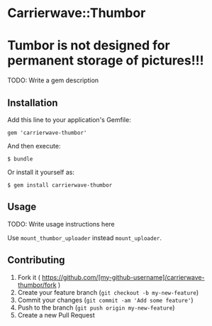 # Carrierwave::Thumbor

# Tumbor is not designed for permanent storage of pictures!!!

TODO: Write a gem description

## Installation

Add this line to your application's Gemfile:

    gem 'carrierwave-thumbor'

And then execute:

    $ bundle

Or install it yourself as:

    $ gem install carrierwave-thumbor

## Usage

TODO: Write usage instructions here


Use `mount_thumbor_uploader` instead `mount_uploader`.

## Contributing

1. Fork it ( https://github.com/[my-github-username]/carrierwave-thumbor/fork )
2. Create your feature branch (`git checkout -b my-new-feature`)
3. Commit your changes (`git commit -am 'Add some feature'`)
4. Push to the branch (`git push origin my-new-feature`)
5. Create a new Pull Request
